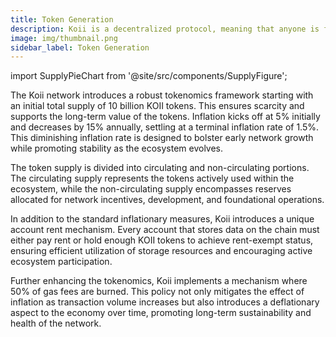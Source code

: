 ```yaml
---
title: Token Generation
description: Koii is a decentralized protocol, meaning that anyone is free to fork the code and build their own version for a specific purpose.
image: img/thumbnail.png
sidebar_label: Token Generation
---
```


import SupplyPieChart from '@site/src/components/SupplyFigure';

The Koii network introduces a robust tokenomics framework starting with an initial total supply of 10 billion KOII tokens. This ensures scarcity and supports the long-term value of the tokens. Inflation kicks off at 5% initially and decreases by 15% annually, settling at a terminal inflation rate of 1.5%. This diminishing inflation rate is designed to bolster early network growth while promoting stability as the ecosystem evolves.

The token supply is divided into circulating and non-circulating portions. The circulating supply represents the tokens actively used within the ecosystem, while the non-circulating supply encompasses reserves allocated for network incentives, development, and foundational operations.

<SupplyPieChart />
In addition to the standard inflationary measures, Koii introduces a unique account rent mechanism. Every account that stores data on the chain must either pay rent or hold enough KOII tokens to achieve rent-exempt status, ensuring efficient utilization of storage resources and encouraging active ecosystem participation.

Further enhancing the tokenomics, Koii implements a mechanism where 50% of gas fees are burned. This policy not only mitigates the effect of inflation as transaction volume increases but also introduces a deflationary aspect to the economy over time, promoting long-term sustainability and health of the network.